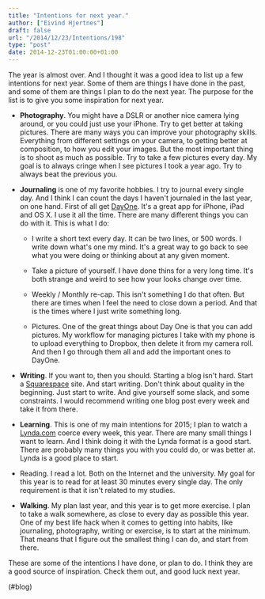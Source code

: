 ```yaml
---
title: "Intentions for next year."
author: ["Eivind Hjertnes"]
draft: false
url: "/2014/12/23/Intentions/198"
type: "post"
date: 2014-12-23T01:00:00+01:00
---
```


The year is almost over. And I thought it was a good idea to list up a
few intentions for next year. Some of them are things I have done in the
past, and some of them are things I plan to do the next year. The
purpose for the list is to give you some inspiration for next year.

-   **Photography**. You might have a DSLR or another nice camera lying
    around, or you could just use your iPhone. Try to get better at taking
    pictures. There are many ways you can improve your photography skills.
    Everything from different settings on your camera, to getting better
    at composition, to how you edit your images. But the most important
    thing is to shoot as much as possible. Try to take a few pictures
    every day. My goal is to always cringe when I see pictures I took a
    year ago. Try to always beat the previous you.

-   **Journaling** is one of my favorite hobbies. I try to journal every
    single day. And I think I can count the days I haven't journaled in
    the last year, on one hand. First of all get
    [DayOne](http://dayoneapp.com). It's a great app for iPhone, iPad
    and OS X. I use it all the time. There are many different things you
    can do with it. This is what I do:
    -   I write a short text every day. It can be two lines, or 500 words. I
        write down what's one my mind. It's a great way to go back to see
        what you were doing or thinking about at any given moment.

    -   Take a picture of yourself. I have done thins for a very long time.
        It's both strange and weird to see how your looks change over time.

    -   Weekly / Monthly re-cap. This isn't something I do that often. But
        there are times when I feel the need to close down a period. And
        that is the times where I just write something long.

    -   Pictures. One of the great things about Day One is that you can add
        pictures. My workflow for managing pictures I take with my phone is
        to upload everything to Dropbox, then delete it from my camera roll.
        And then I go through them all and add the important ones to DayOne.

-   **Writing**. If you want to, then you should. Starting a blog isn't
    hard. Start a [Squarespace](http://squarespace.com) site. And start
    writing. Don't think about quality in the beginning. Just start to
    write. And give yourself some slack, and some constraints. I would
    recommend writing one blog post every week and take it from there.

-   **Learning**. This is one of my main intentions for 2015; I plan to
    watch a [Lynda.com](http://lynda.com) coerce every week, this year.
    There are many small things I want to learn. And I think doing it with
    the Lynda format is a good start. There are probably many things you
    with you could do, or was better at. Lynda is a good place to start.

-   Reading. I read a lot. Both on the Internet and the university. My
    goal for this year is to read for at least 30 minutes every single
    day. The only requirement is that it isn't related to my studies.

-   **Walking**. My plan last year, and this year is to get more exercise. I
    plan to take a walk somewhere, as close to every day as possible this
    year. One of my best life hack when it comes to getting into habits,
    like journaling, photography, writing or exercise, is to start at the
    minimum. That means that I figure out the smallest thing I can do, and
    start from there.

These are some of the intentions I have done, or plan to do. I think
they are a good source of inspiration. Check them out, and good luck
next year.

(#blog)
